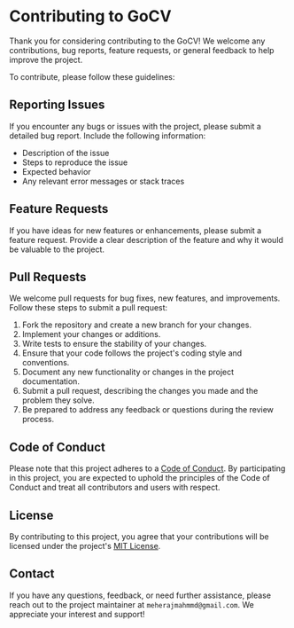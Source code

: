 # Contributing to GoCV

Thank you for considering contributing to the GoCV! We welcome any contributions, bug reports, feature requests, or general feedback to help improve the project.

To contribute, please follow these guidelines:

## Reporting Issues

If you encounter any bugs or issues with the project, please submit a detailed bug report. Include the following information:

-   Description of the issue
-   Steps to reproduce the issue
-   Expected behavior
-   Any relevant error messages or stack traces

## Feature Requests

If you have ideas for new features or enhancements, please submit a feature request. Provide a clear description of the feature and why it would be valuable to the project.

## Pull Requests

We welcome pull requests for bug fixes, new features, and improvements. Follow these steps to submit a pull request:

1. Fork the repository and create a new branch for your changes.
2. Implement your changes or additions.
3. Write tests to ensure the stability of your changes.
4. Ensure that your code follows the project's coding style and conventions.
5. Document any new functionality or changes in the project documentation.
6. Submit a pull request, describing the changes you made and the problem they solve.
7. Be prepared to address any feedback or questions during the review process.

## Code of Conduct

Please note that this project adheres to a [Code of Conduct](CODE_OF_CONDUCT.md). By participating in this project, you are expected to uphold the principles of the Code of Conduct and treat all contributors and users with respect.

## License

By contributing to this project, you agree that your contributions will be licensed under the project's [MIT License](LICENSE).

## Contact

If you have any questions, feedback, or need further assistance, please reach out to the project maintainer at `meherajmahmmd@gmail.com`. We appreciate your interest and support!
